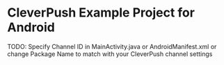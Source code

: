 # CleverPush Example Project for Android

TODO: Specify Channel ID in MainActivity.java or AndroidManifest.xml or change Package Name to match with your CleverPush channel settings
